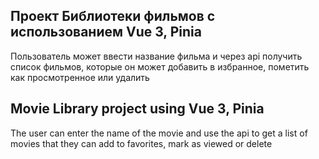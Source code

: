 ## Проект Библиотеки фильмов с использованием Vue 3, Pinia

Пользователь может ввести название фильма и через api получить список фильмов, которые он может добавить в избранное, пометить как просмотренное или удалить

## Movie Library project using Vue 3, Pinia

The user can enter the name of the movie and use the api to get a list of movies that they can add to favorites, mark as viewed or delete